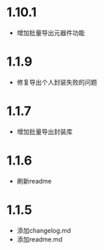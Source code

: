 # 1.10.1

- 增加批量导出元器件功能

# 1.1.9

- 修复导出个人封装失败的问题

# 1.1.7

- 增加批量导出封装库

# 1.1.6

- 刷新readme

# 1.1.5

- 添加changelog.md
- 添加readme.md

